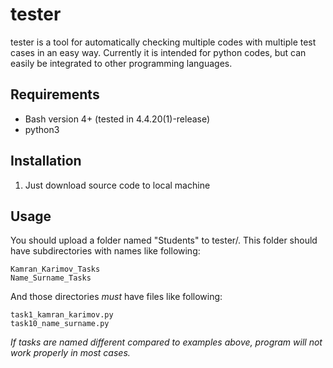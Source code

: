 # tester
tester is a tool for automatically checking multiple codes with multiple test cases in an easy way. Currently it is intended for python codes, but can easily be integrated to other programming languages.

## Requirements
- Bash version 4+ (tested in 4.4.20(1)-release)
- python3

## Installation
1. Just download source code to local machine

## Usage
You should upload a folder named "Students" to tester/. This folder should have subdirectories with names like following:
```
Kamran_Karimov_Tasks
Name_Surname_Tasks
```
And those directories *must* have files like following:
```
task1_kamran_karimov.py
task10_name_surname.py
```
*If tasks are named different compared to examples above, program will not work properly in most cases.*

